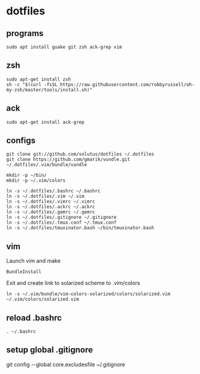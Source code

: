 # dotfiles

## programs

    sudo apt install guake git zsh ack-grep vim

## zsh

    sudo apt-get install zsh
    sh -c "$(curl -fsSL https://raw.githubusercontent.com/robbyrussell/oh-my-zsh/master/tools/install.sh)"

## ack

    sudo apt-get install ack-grep

## configs

    git clone git://github.com/solutus/dotfiles ~/.dotfiles
    git clone https://github.com/gmarik/vundle.git ~/.dotfiles/.vim/bundle/vundle

    mkdir -p ~/bin/
    mkdir -p ~/.vim/colors

    ln -s ~/.dotfiles/.bashrc ~/.bashrc
    ln -s ~/.dotfiles/.vim ~/.vim
    ln -s ~/.dotfiles/.vimrc ~/.vimrc
    ln -s ~/.dotfiles/.ackrc ~/.ackrc
    ln -s ~/.dotfiles/.gemrc ~/.gemrc
    ln -s ~/.dotfiles/.gitignore ~/.gitignore
    ln -s ~/.dotfiles/.tmux.conf ~/.tmux.conf
    ln -s ~/.dotfiles/tmuxinator.bash ~/bin/tmuxinator.bash

## vim

Launch vim and make

    BundleInstall

Exit and create link to solarized scheme to .vim/colors

    ln -s ~/.vim/bundle/vim-colors-solarized/colors/solarized.vim  ~/.vim/colors/solarized.vim

## reload .bashrc

    . ~/.bashrc

## setup global .gitignore

git config --global core.excludesfile ~/.gitignore
